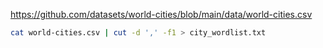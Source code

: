 https://github.com/datasets/world-cities/blob/main/data/world-cities.csv
```bash
cat world-cities.csv | cut -d ',' -f1 > city_wordlist.txt
```
